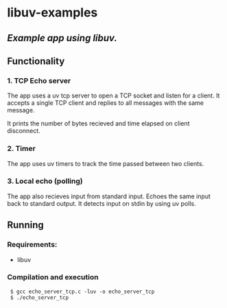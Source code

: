 # libuv-examples
## *Example app using libuv.*

## Functionality

### 1. TCP Echo server

The app uses a uv tcp server to open a TCP socket and listen for a client. It accepts a single TCP client and replies
to all messages with the same message.

It prints the number of bytes recieved and time elapsed on client disconnect.

### 2. Timer

The app uses uv timers to track the time passed between two clients.

### 3. Local echo (polling)

The app also recieves input from standard input. Echoes the same input back to standard output.
It detects input on stdin by using uv polls.

## Running

### Requirements:

 + libuv
 
### Compilation and execution

```
 $ gcc echo_server_tcp.c -luv -o echo_server_tcp 
 $ ./echo_server_tcp
```
